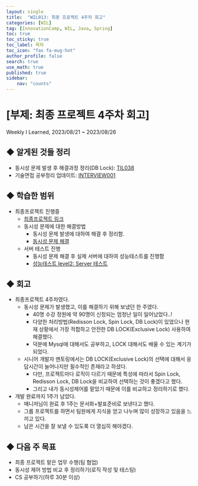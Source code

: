 ```yaml
---
layout: single
title:  "WIL013: 최종 프로젝트 4주차 회고"
categories: [WIL]
tag: [InnovationCamp, WIL, Java, Spring] 
toc: true
toc_sticky: true
toc_label: 목차
toc_icon: "fas fa-mug-hot"
author_profile: false
search: true
use_math: true
published: true
sidebar:
    nav: "counts"
---
```


# [부제: 최종 프로젝트 4주차 회고]
Weekly I Learned, 2023/08/21 ~ 2023/08/26

## ◆ 알게된 것들 정리
- 동시성 문제 발생 후 해결과정 정리(DB Lock): [TIL038](https://yihwanryu.github.io/til/TIL038/)
- 기술면접 공부정리 업데이트: [INTERVIEW001](https://yihwanryu.github.io/interview/INTERVIEW001/)

## ◆ 학습한 범위
- 최종프로젝트 진행중
  - [최종프로젝트 링크](https://perfect-sound-7e5.notion.site/Spring-11-SA-0f3b51a0d8ac462aace9d62f68a413b2)
  - 동시성 문제에 대한 해결방법
    - 동시성 문제 발생에 대하여 해결 후 정리함.
    - [동시성 문제 해결](https://github.com/team-11-challenge/back-end/wiki/%EB%8F%99%EC%8B%9C%EC%84%B1-%EB%AC%B8%EC%A0%9C-%ED%95%B4%EA%B2%B0)  
  - 서버 테스트 진행
    - 동시성 문제 해결 후 실제 서버에 대하여 성능테스트를 진행함
    - [성능테스트 level2: Server 테스트](https://github.com/team-11-challenge/back-end/wiki/%EC%84%B1%EB%8A%A5%ED%85%8C%EC%8A%A4%ED%8A%B8-level2:-Server-%ED%85%8C%EC%8A%A4%ED%8A%B8)
    
## ◆ 회고
- 최종프로젝트 4주차였다.
  - 동시성 문제가 발생했고, 이를 해결하기 위해 보냈던 한 주였다.
    - 40명 수강 정원에 약 90명이 신청되는 엄청난 일이 일어났었다..!
    - 다양한 처리방법(Redisson Lock, Spin Lock, DB Lock)이 있었으나 현재 상황에서 가장 적합하고 안전한 DB LOCK(Exclusive Lock) 사용하여 해결했다.
    - 덕분에 Mysql에 대해서도 공부하고, LOCK 대해서도 배울 수 있는 계기가 되었다.
  - 시니어 개발자 멘토링에서는 DB LOCK(Exclusive Lock)의 선택에 대해서 응답시간이 늘어나지만 필수적인 존재라고 하셨다.
    - 다만, 프로젝트마다 로직이 다르기 때문에 특성에 따라서 Spin Lock, Redisson Lock, DB Lock을 비교하여 선택하는 것이 좋겠다고 했다. 
    - 그리고 내가 동시성제어를 맡았기 때문에 이를 비교하고 정리하기로 했다.
- 개발 완료까지 1주가 남았다.
  - 매니저님이 완료 후 1주는 문서화+발표준비로 보낸다고 했다.
  - 그룹 프로젝트를 하면서 팀원에게 지식을 얻고 나누며 많이 성장하고 있음을 느끼고 있다.
  - 남은 시간을 잘 보낼 수 있도록 더 열심히 해야겠다.
   
## ◆ 다음 주 목표
- 최종 프로젝트 맡은 업무 수행(팀 협업)
- 동시성 제어 방법 비교 후 정리하기(로직 작성 및 테스팅)
- CS 공부하기(하루 30분 이상)
